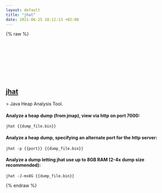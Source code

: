 ```yaml
---
layout: default
title: "jhat"
date: 2021-06-25 18:12:13 +02:00
---
```

{% raw %}
<h2 id="jhat">
  <a href="/en/common/jhat.html">jhat</a> <a href="#jhat"><svg class="icon">
    <use href="/assets/images/unicode_sprite.svg#link" />
  </svg></a>
</h2>
> Java Heap Analysis Tool.

#### Analyze a heap dump (from jmap), view via http on port 7000:
```shell
jhat {{dump_file.bin}}
```
#### Analyze a heap dump, specifying an alternate port for the http server:
```shell
jhat -p {{port}} {{dump_file.bin}}
```
#### Analyze a dump letting jhat use up to 8GB RAM (2-4x dump size recommended):
```shell
jhat -J-mx8G {{dump_file.bin}}
```
{% endraw %}